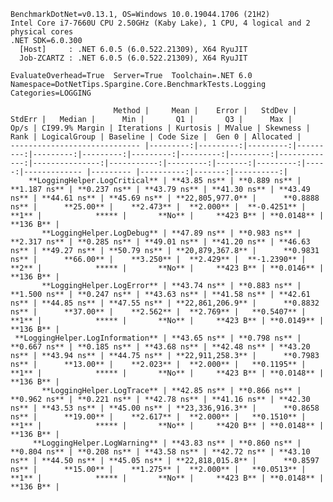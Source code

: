 
    BenchmarkDotNet=v0.13.1, OS=Windows 10.0.19044.1706 (21H2)
    Intel Core i7-7660U CPU 2.50GHz (Kaby Lake), 1 CPU, 4 logical and 2 physical cores
    .NET SDK=6.0.300
      [Host]     : .NET 6.0.5 (6.0.522.21309), X64 RyuJIT
      Job-ZCARTZ : .NET 6.0.5 (6.0.522.21309), X64 RyuJIT

    EvaluateOverhead=True  Server=True  Toolchain=.NET 6.0  
    Namespace=DotNetTips.Spargine.Core.BenchmarkTests.Logging  Categories=LOGGING  

                           Method |     Mean |    Error |   StdDev |   StdErr |   Median |      Min |       Q1 |       Q3 |      Max |         Op/s | CI99.9% Margin | Iterations | Kurtosis | MValue | Skewness | Rank | LogicalGroup | Baseline | Code Size |  Gen 0 | Allocated |
    ----------------------------- |---------:|---------:|---------:|---------:|---------:|---------:|---------:|---------:|---------:|-------------:|---------------:|-----------:|---------:|-------:|---------:|-----:|------------- |--------- |----------:|-------:|----------:|
        **LoggingHelper.LogCritical** | **43.85 ns** | **0.889 ns** | **1.187 ns** | **0.237 ns** | **43.79 ns** | **41.30 ns** | **43.49 ns** | **44.61 ns** | **45.69 ns** | **22,805,977.0** |      **0.8888 ns** |      **25.00** |    **2.473** |  **2.000** |  **-0.4251** |    **1** |            ***** |       **No** |     **423 B** | **0.0148** |     **136 B** |
           **LoggingHelper.LogDebug** | **47.89 ns** | **0.983 ns** | **2.317 ns** | **0.285 ns** | **49.01 ns** | **41.20 ns** | **46.63 ns** | **49.27 ns** | **50.79 ns** | **20,879,367.8** |      **0.9831 ns** |      **66.00** |    **3.250** |  **2.429** |  **-1.2390** |    **2** |            ***** |       **No** |     **423 B** | **0.0146** |     **136 B** |
           **LoggingHelper.LogError** | **43.74 ns** | **0.883 ns** | **1.500 ns** | **0.247 ns** | **43.63 ns** | **41.58 ns** | **42.61 ns** | **44.85 ns** | **47.55 ns** | **22,861,206.9** |      **0.8832 ns** |      **37.00** |    **2.562** |  **2.769** |   **0.5407** |    **1** |            ***** |       **No** |     **423 B** | **0.0149** |     **136 B** |
     **LoggingHelper.LogInformation** | **43.65 ns** | **0.798 ns** | **0.667 ns** | **0.185 ns** | **43.68 ns** | **42.48 ns** | **43.20 ns** | **43.94 ns** | **44.75 ns** | **22,911,258.3** |      **0.7983 ns** |      **13.00** |    **2.023** |  **2.000** |   **0.1195** |    **1** |            ***** |       **No** |     **423 B** | **0.0148** |     **136 B** |
           **LoggingHelper.LogTrace** | **42.85 ns** | **0.866 ns** | **0.962 ns** | **0.221 ns** | **42.78 ns** | **41.16 ns** | **42.30 ns** | **43.53 ns** | **45.00 ns** | **23,336,916.3** |      **0.8658 ns** |      **19.00** |    **2.617** |  **2.000** |   **0.1510** |    **1** |            ***** |       **No** |     **420 B** | **0.0148** |     **136 B** |
         **LoggingHelper.LogWarning** | **43.83 ns** | **0.860 ns** | **0.804 ns** | **0.208 ns** | **43.58 ns** | **42.72 ns** | **43.10 ns** | **44.50 ns** | **45.05 ns** | **22,818,015.8** |      **0.8597 ns** |      **15.00** |    **1.275** |  **2.000** |   **0.0513** |    **1** |            ***** |       **No** |     **423 B** | **0.0148** |     **136 B** |
